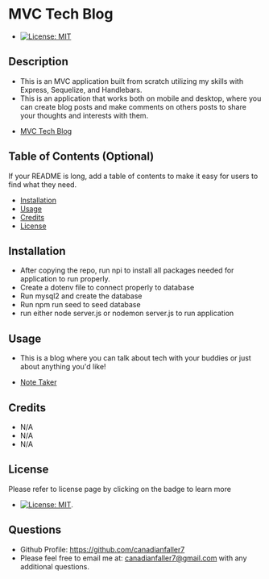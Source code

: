 # MVC Tech Blog
- [![License: MIT](https://img.shields.io/badge/License-MIT-yellow.svg)](https://opensource.org/licenses/MIT)

## Description
- This is an MVC application built from scratch utilizing my skills with Express, Sequelize, and Handlebars.
- This is an application that works both on mobile and desktop, where you can create blog posts and make comments on others posts to share your thoughts and interests with them.

* [MVC Tech Blog](https://github.com/canadianfaller7/mvc-tech-blog/ "Named link title")

## Table of Contents (Optional)

If your README is long, add a table of contents to make it easy for users to find what they need.

- [Installation](#installation)
- [Usage](#usage)
- [Credits](#credits)
- [License](#license)

## Installation
- After copying the repo, run npi to install all packages needed for application to run properly.
- Create a dotenv file to connect properly to database
- Run mysql2 and create the database
- Run npm run seed to seed database
- run either node server.js or nodemon server.js to run application 

## Usage
- This is a blog where you can talk about tech with your buddies or just about anything you'd like!
* [Note Taker](https://github.com/canadianfaller7/mvc-tech-blog/ "Named link title")


## Credits
- N/A
- N/A
- N/A

## License 
Please refer to license page by clicking on the badge to learn more
- [![License: MIT](https://img.shields.io/badge/License-MIT-yellow.svg)](https://opensource.org/licenses/MIT).

## Questions

- Github Profile: https://github.com/canadianfaller7
- Please feel free to email me at: canadianfaller7@gmail.com with any additional questions. 
